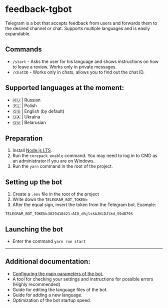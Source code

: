 # feedback-tgbot
Telegram is a bot that accepts feedback from users and forwards them to the desired channel or chat. Supports multiple languages and is easily expandable.

## Commands
- `/start` - Asks the user for his language and shows instructions on how to leave a review. Works only in private messages.
- `/chatID` - Works only in chats, allows you to find out the chat ID.
## Supported languages at the moment:
- 🇷🇺 | Russian
- 🇵🇱 | Polish
- 🇬🇧 | English (by default)
- 🇺🇦 | Ukraina
- 🇴🇲 | Belarusian
## Preparation
1. Install [Node.js LTS](https://nodejs.org/en/).
2. Run the `corepack enable` command. You may need to log in to CMD as an administrator if you are on Windows.
3. Run the `yarn` command in the root of the project.

## Setting up the bot
1. Create a `.env` file in the root of the project
2. Write down the `TELEGRAM_BOT_TOKEN=`
3. After the equal sign, insert the token from the Telegram bot. Example: 
```
TELEGRAM_BOT_TOKEN=3829410421:AIO_dhjlskAJKLDJlkd_S9d879S
```
## Launching the bot
- Enter the command `yarn run start`
---
## Additional documentation:
- [Configuring the main parameters of the bot.](./doc/Configuration.md)
- A tool for checking your settings and instructions for possible errors (Highly recommended)
- Guide for editing the language files of the bot.
- Guide for adding a new language.
- Optimization of the bot startup speed.